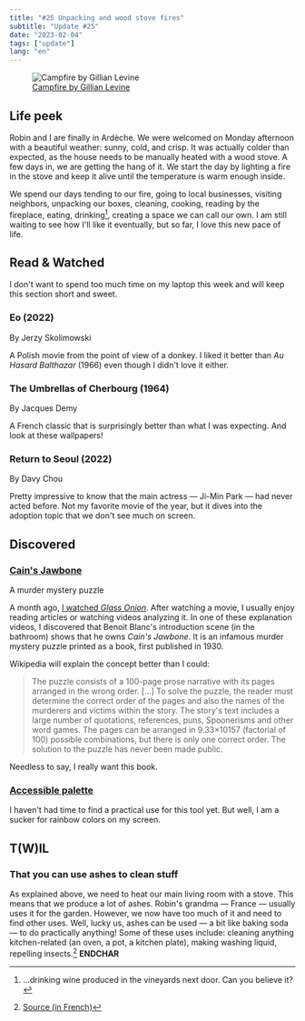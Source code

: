 ```yaml
---
title: "#25 Unpacking and wood stove fires"
subtitle: "Update #25"
date: "2023-02-04"
tags: ["update"]
lang: "en"
---
```


<figure>
 <img src="https://cdn.dribbble.com/users/1728536/screenshots/15548131/media/8162be3791ef70eed2c125f649a11058.jpg?compress=1&resize=1600x1200&vertical=top" alt="Campfire by Gillian Levine" />
 <figcaption><a href="https://dribbble.com/shots/15548131-Campfire">Campfire by Gillian Levine</a>
 </figcaption>
</figure>

## Life peek

Robin and I are finally in Ardèche. We were welcomed on Monday afternoon with a beautiful weather: sunny, cold, and crisp. It was actually colder than expected, as the house needs to be manually heated with a wood stove. A few days in, we are getting the hang of it. We start the day by lighting a fire in the stove and keep it alive until the temperature is warm enough inside.

We spend our days tending to our fire, going to local businesses, visiting neighbors, unpacking our boxes, cleaning, cooking, reading by the fireplace, eating, drinking[^1], creating a space we can call our own. I am still waiting to see how I'll like it eventually, but so far, I love this new pace of life.

[^1]: ...drinking wine produced in the vineyards next door. Can you believe it?

## Read & Watched

I don't want to spend too much time on my laptop this week and will keep this section short and sweet.

### Eo (2022)

<p class="label">By Jerzy Skolimowski</p>

A Polish movie from the point of view of a donkey. I liked it better than <cite>Au Hasard Balthazar</cite> (1966) even though I didn't love it either.

### The Umbrellas of Cherbourg (1964)

<p class="label">By Jacques Demy</p>

A French classic that is surprisingly better than what I was expecting. And look at these wallpapers!

### Return to Seoul (2022)

<p class="label">By Davy Chou</p>

Pretty impressive to know that the main actress — Ji-Min Park — had never acted before. Not my favorite movie of the year, but it dives into the adoption topic that we don't see much on screen.

## Discovered

### [Cain's Jawbone](https://en.wikipedia.org/wiki/Cain%27s_Jawbone)

<p class="label">A murder mystery puzzle</p>

A month ago, [I watched _Glass Onion_](/posts/22-gently-sliding-into-2023). After watching a movie, I usually enjoy reading articles or watching videos analyzing it. In one of these explanation videos, I discovered that Benoit Blanc's introduction scene (in the bathroom) shows that he owns _Cain's Jawbone_. It is an infamous murder mystery puzzle printed as a book, first published in 1930.

Wikipedia will explain the concept better than I could:

> The puzzle consists of a 100-page prose narrative with its pages arranged in the wrong order. [...] To solve the puzzle, the reader must determine the correct order of the pages and also the names of the murderers and victims within the story. The story's text includes a large number of quotations, references, puns, Spoonerisms and other word games. The pages can be arranged in 9.33×10157 (factorial of 100) possible combinations, but there is only one correct order. The solution to the puzzle has never been made public.

Needless to say, I really want this book.

### [Accessible palette](https://accessiblepalette.com/)

I haven't had time to find a practical use for this tool yet. But well, I am a sucker for rainbow colors on my screen.

## T(W)IL

### That you can use ashes to clean stuff

As explained above, we need to heat our main living room with a stove. This means that we produce a lot of ashes. Robin's grandma — France — usually uses it for the garden. However, we now have too much of it and need to find other uses. Well, lucky us, ashes can be used — a bit like baking soda — to do practically anything! Some of these uses include: cleaning anything kitchen-related (an oven, a pot, a kitchen plate), making washing liquid, repelling insects.[^2] **ENDCHAR**

[^2]: [Source (in French)](https://www.toutpratique.com/248-nettoyant-naturel/6666-quoi-faire-avec-les-cendres-de-la-cheminee-30-astuces-avec-la-cendre-de-bois.php)
